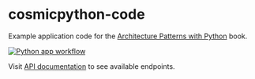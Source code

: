 # cosmicpython-code
Example application code for the [Architecture Patterns with Python](https://www.oreilly.com/library/view/architecture-patterns-with/9781492052197/) book.

[![Python app workflow](https://github.com/heykarimoff/cosmicpython-code/actions/workflows/python-app.yml/badge.svg?branch=master)](https://github.com/heykarimoff/cosmicpython-code/actions/workflows/python-app.yml)

Visit [API documentation](https://documenter.getpostman.com/view/14594760/Tz5iA1Vc) to see available endpoints.